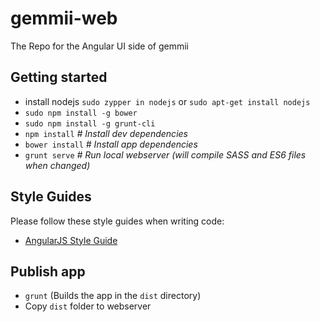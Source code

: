 # gemmii-web
The Repo for the Angular UI side of gemmii

## Getting started
* install nodejs `sudo zypper in nodejs` or `sudo apt-get install nodejs`
* `sudo npm install -g bower`
* `sudo npm install -g grunt-cli`
* `npm install` *# Install dev dependencies*
* `bower install` *# Install app dependencies*
* `grunt serve` *# Run local webserver (will compile SASS and ES6 files when changed)*

## Style Guides

Please follow these style guides when writing code:

* [AngularJS Style Guide](https://github.com/mgechev/angularjs-style-guide)

## Publish app
* `grunt` (Builds the app in the `dist` directory)
* Copy `dist` folder to webserver
